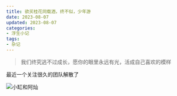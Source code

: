 ```yaml
---
title: 欲买桂花同载酒，终不似，少年游
date: 2023-08-07
updated: 2023-08-07
categories:
- 浮生小记
tags:
- 杂记
---
```


> 我们终究逃不过成长，愿你的眼里永远有光，活成自己喜欢的模样


<!-- more -->


最近一个关注很久的团队解散了

![小缸和阿灿](https://pic.0v0.day/file/stroage/2024/06/30/gxlgv0wfyd.png)